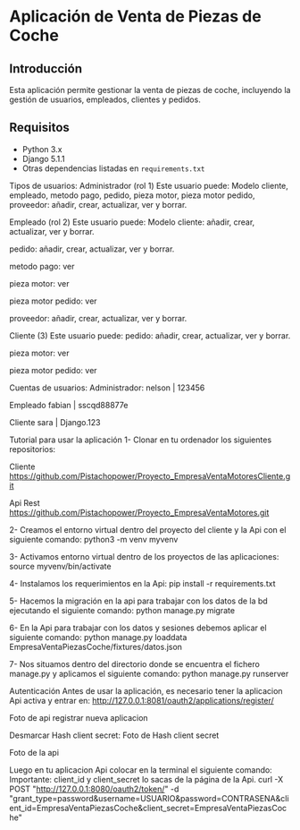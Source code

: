 # Aplicación de Venta de Piezas de Coche

## Introducción
Esta aplicación permite gestionar la venta de piezas de coche, incluyendo la gestión de usuarios, empleados, clientes y pedidos.

## Requisitos
- Python 3.x
- Django 5.1.1
- Otras dependencias listadas en `requirements.txt`


Tipos de usuarios:
Administrador (rol 1)
Este usuario puede: 
Modelo cliente, empleado, metodo pago, pedido, pieza motor, pieza motor pedido, proveedor: añadir, crear, actualizar, ver y borrar. 

Empleado (rol 2)
Este usuario puede:
Modelo cliente: añadir, crear, actualizar, ver y borrar. 

pedido: añadir, crear, actualizar, ver y borrar.

metodo pago: ver

pieza motor: ver

pieza motor pedido: ver

proveedor: añadir, crear, actualizar, ver y borrar.


Cliente (3)
Este usuario puede:
pedido: añadir, crear, actualizar, ver y borrar.

pieza motor: ver

pieza motor pedido: ver


Cuentas de usuarios:
Administrador:
nelson | 123456

Empleado 
fabian | sscqd88877e

Cliente
sara | Django.123

Tutorial para usar la aplicación
1- Clonar en tu ordenador los siguientes repositorios:

Cliente
https://github.com/Pistachopower/Proyecto_EmpresaVentaMotoresCliente.git

Api Rest 
https://github.com/Pistachopower/Proyecto_EmpresaVentaMotores.git


2- Creamos el entorno virtual dentro del proyecto del cliente y la Api con el siguiente comando:
python3 -m venv myvenv 

3- Activamos entorno virtual dentro de los proyectos de las aplicaciones:
source myvenv/bin/activate 

4- Instalamos los requerimientos en la Api:
pip install -r requirements.txt

5- Hacemos la migración en la api para trabajar con los datos de la bd ejecutando el siguiente comando:
python manage.py migrate

6- En la Api para trabajar con los datos y sesiones debemos aplicar el siguiente comando:
python manage.py loaddata EmpresaVentaPiezasCoche/fixtures/datos.json

7- Nos situamos dentro del directorio donde se encuentra el fichero manage.py y aplicamos el siguiente comando: 
python manage.py runserver 

Autenticación
Antes de usar la aplicación, es necesario tener la aplicacion Api activa y entrar en:
http://127.0.0.1:8081/oauth2/applications/register/

Foto de api registrar nueva aplicacion

Desmarcar Hash client secret:
Foto de Hash client secret

Foto de la api


Luego en tu aplicacion Api colocar en la terminal el siguiente comando:
Importante: client_id y client_secret lo sacas de la página de la Api. 
curl -X POST "http://127.0.0.1:8080/oauth2/token/" -d "grant_type=password&username=USUARIO&password=CONTRASENA&client_id=EmpresaVentaPiezasCoche&client_secret=EmpresaVentaPiezasCoche"




